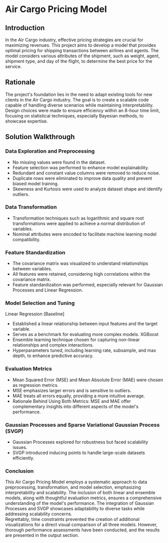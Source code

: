 # Air Cargo Pricing Model

## Introduction
In the Air Cargo industry, effective pricing strategies are crucial for maximizing revenues. This project aims to develop a model that provides optimal pricing for shipping transactions between airlines and agents. The model considers various attributes of the shipment, such as weight, agent, shipment type, and day of the flight, to determine the best price for the service.  

## Rationale
The project's foundation lies in the need to adapt existing tools for new clients in the Air Cargo industry. The goal is to create a scalable code capable of handling diverse scenarios while maintaining interpretability. Design choices were made to ensure efficiency within an 8-hour time limit, focusing on statistical techniques, especially Bayesian methods, to showcase expertise.  

## Solution Walkthrough  
### Data Exploration and Preprocessing
* No missing values were found in the dataset.
* Feature selection was performed to enhance model explainability.
* Redundant and constant value columns were removed to reduce noise.
* Duplicate rows were eliminated to improve data quality and prevent biased model training.
* Skewness and Kurtosis were used to analyze dataset shape and identify outliers.  

### Data Transformation
* Transformation techniques such as logarithmic and square root transformations were applied to achieve a normal distribution of variables.
* Nominal attributes were encoded to facilitate machine learning model compatibility.
### Feature Standardization
* The covariance matrix was visualized to understand relationships between variables.
* All features were retained, considering high correlations within the covariance matrix.
* Feature standardization was performed, especially relevant for Gaussian Processes and Linear Regression.
### Model Selection and Tuning
Linear Regression [Baseline]
* Established a linear relationship between input features and the target variable.
* Serves as a benchmark for evaluating more complex models.
XGBoost
* Ensemble learning technique chosen for capturing non-linear relationships and complex interactions.
* Hyperparameters tuned, including learning rate, subsample, and max depth, to enhance predictive accuracy.
### Evaluation Metrics
* Mean Squared Error (MSE) and Mean Absolute Error (MAE) were chosen as regression metrics.
* MSE emphasizes larger errors and is sensitive to outliers.
* MAE treats all errors equally, providing a more intuitive average.
* Rationale Behind Using Both Metrics:
MSE and MAE offer complementary insights into different aspects of the model's performance.
### Gaussian Processes and Sparse Variational Gaussian Process (SVGP)
* Gaussian Processes explored for robustness but faced scalability issues.
* SVGP introduced inducing points to handle large-scale datasets efficiently.
### Conclusion
This Air Cargo Pricing Model employs a systematic approach to data preprocessing, transformation, and model selection, emphasizing interpretability and scalability. The inclusion of both linear and ensemble models, along with thoughtful evaluation metrics, ensures a comprehensive understanding of the model's performance. The integration of Gaussian Processes and SVGP showcases adaptability to diverse tasks while addressing scalability concerns.  
Regrettably, time constraints prevented the creation of additional visualizations for a direct visual comparison of all three models. However, thorough performance assessments have been conducted, and the results are presented in the output section.
